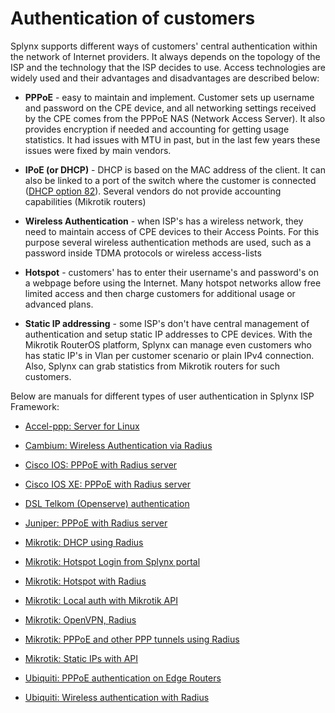 Authentication of customers
==========

Splynx supports different ways of customers' central authentication within the network of Internet providers. It always depends on the topology of the ISP and the technology that the ISP decides to use. Access technologies are widely used and their advantages and disadvantages are described below:

* **PPPoE** - easy to maintain and implement. Customer sets up username and password on the CPE device, and all networking settings received by the CPE comes from the PPPoE NAS (Network Access Server). It also provides encryption if needed and accounting for getting usage statistics. It had issues with MTU in past, but in the last few years these issues were fixed by main vendors.

* **IPoE (or DHCP)** - DHCP is based on the MAC address of the client. It can also be linked to a port of the switch where the customer is connected ([DHCP option 82](networking/authentication_users/dhcp_option_82/dhcp_option_82.md)). Several vendors do not provide accounting capabilities (Mikrotik routers)

* **Wireless Authentication** - when ISP's has a wireless network, they need to maintain access of CPE devices to their Access Points. For this purpose several wireless authentication methods are used, such as a password inside TDMA protocols or wireless access-lists

* **Hotspot** - customers' has to enter their username's and password's on a webpage before using the Internet. Many hotspot networks allow free limited access and then charge customers for additional usage or advanced plans.

* **Static IP addressing** - some ISP's don't have central management of authentication and setup static IP addresses to CPE devices. With the Mikrotik RouterOS platform, Splynx can manage even customers who has static IP's in Vlan per customer scenario or plain IPv4 connection. Also, Splynx can grab statistics from Mikrotik routers for such customers.


Below are manuals for different types of user authentication in Splynx ISP Framework:


* [Accel-ppp: Server for Linux](networking/authentication_of_customers/linux_accel/linux_accel.md)

* [Cambium: Wireless Authentication via Radius](networking/authentication_of_customers/cambium_wireless_auth_radius/cambium_wireless_auth_radius.md)

* [Cisco IOS: PPPoE with Radius server](networking/authentication_of_customers/cisco_pppoe_radius/cisco_pppoe_radius.md)

* [Cisco IOS XE: PPPoE with Radius server](networking/authentication_of_customers/cisco_xe_pppoe_radius/cisco_xe_pppoe_radius.md)

* [DSL Telkom (Openserve) authentication](networking/authentication_of_customers/dsl_telkom_openserve/dsl_telkom_openserve.md)

* [Juniper: PPPoE with Radius server](networking/authentication_of_customers/juniper_pppoe_radius/juniper_pppoe_radius.md)

* [Mikrotik: DHCP using Radius](networking/authentication_of_customers/mikrotik_dhcp_radius/mikrotik_dhcp_radius.md)

* [Mikrotik: Hotspot Login from Splynx portal](networking/authentication_of_customers/mikrotik_hotspot_from_portal/mikrotik_hotspot_from_portal.md)

* [Mikrotik: Hotspot with Radius](networking/authentication_of_customers/mikrotik_hotspot_radius/mikrotik_hotspot_radius.md)

* [Mikrotik: Local auth with Mikrotik API](networking/authentication_of_customers/mikrotik_local_auth_api/mikrotik_local_auth_api.md)

* [Mikrotik: OpenVPN, Radius](networking/authentication_of_customers/mikrotik_openvpn_radius/mikrotik_openvpn_radius.md)

* [Mikrotik: PPPoE and other PPP tunnels using Radius](networking/authentication_of_customers/mikrotik_pppoe_radius/mikrotik_pppoe_radius.md)

* [Mikrotik: Static IPs with API](networking/authentication_of_customers/mikrotik_static_api/mikrotik_static_api.md)

* [Ubiquiti: PPPoE authentication on Edge Routers](networking/authentication_of_customers/ubiquiti_pppoe_edge/ubiquiti_pppoe_edge.md)

* [Ubiquiti: Wireless authentication with Radius](networking/authentication_of_customers/ubiquiti_wireless_auth_radius/ubiquiti_wireless_auth_radius.md)
